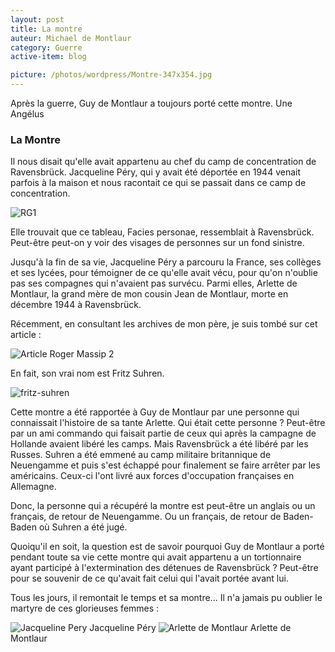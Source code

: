 ```yaml
---
layout: post
title: La montre
auteur: Michael de Montlaur
category: Guerre
active-item: blog

picture: /photos/wordpress/Montre-347x354.jpg
---
```



Après la guerre, Guy de Montlaur a toujours porté cette montre. Une Angélus

### La Montre

Il nous disait qu'elle avait appartenu au chef du camp de concentration de Ravensbrück. Jacqueline Péry, qui y avait été déportée en 1944 venait parfois à la maison et nous racontait ce qui se passait dans ce camp de concentration.

<img src="/photos/wordpress/Facies personae 1973-677x1024.jpg" alt="RG1">

Elle trouvait que ce tableau, Facies personae, ressemblait à Ravensbrück. Peut-être peut-on y voir des visages de personnes sur un fond sinistre.

Jusqu'à la fin de sa vie, Jacqueline Péry a parcouru la France, ses collèges et ses lycées, pour témoigner de ce qu'elle avait vécu, pour qu'on n'oublie pas ses compagnes qui n'avaient pas survécu. Parmi elles, Arlette de Montlaur, la grand mère de mon cousin Jean de Montlaur, morte en décembre 1944 à Ravensbrück.

Récemment, en consultant les archives de mon père, je suis tombé sur cet article :

<img src="/photos/wordpress/Article Roger Massip 2-1211x1957.jpg" alt="Article Roger Massip 2">

En fait, son vrai nom est Fritz Suhren.

<img src="/photos/wordpress/fritz-suhren-197x300.jpg" alt="fritz-suhren">

Cette montre a été rapportée à Guy de Montlaur par une personne qui connaissait l'histoire de sa tante Arlette. Qui était cette personne ? Peut-être par un ami commando qui faisait partie de ceux qui après la campagne de Hollande avaient libéré les camps. Mais Ravensbrück a été libéré par les Russes. Suhren a été emmené au camp militaire britannique de Neuengamme et puis s'est échappé pour finalement se faire arrêter par les américains. Ceux-ci l'ont livré aux forces d'occupation françaises en Allemagne.

Donc, la personne qui a récupéré la montre est peut-être un anglais ou un français, de retour de Neuengamme. Ou un français, de retour de Baden-Baden où Suhren a été jugé.

Quoiqu'il en soit, la question est de savoir pourquoi Guy de Montlaur a porté pendant toute sa vie cette montre qui avait appartenu a un tortionnaire ayant participé à l'extermination des détenues de Ravensbrück ? Peut-être pour se souvenir de ce qu'avait fait celui qui l'avait portée avant lui.

Tous les jours, il remontait le temps et sa montre... Il n'a jamais pu oublier le martyre de ces glorieuses femmes :

<img src="/photos/wordpress/Jacqueline Pery-207x300.jpg" alt="Jacqueline Pery">
Jacqueline Péry

<img src="/photos/wordpress/Arlette de Montlaur-214x300.jpg" alt="Arlette de Montlaur">
Arlette de Montlaur
